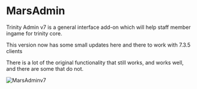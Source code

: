 MarsAdmin
============

Trinity Admin v7 is a general interface add-on which will help staff member ingame for trinity core.

This version now has some small updates here and there to work with 7.3.5 clients

There is a lot of the original functionality that still works, and works well, and there are some that do not.

![MarsAdminv7](https://i.imgur.com/3rRtuK4.png)
